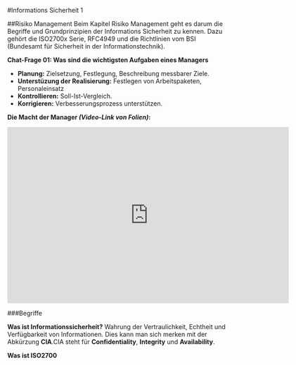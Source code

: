 #Informations Sicherheit 1

##Risiko Management
Beim Kapitel Risiko Management geht es darum die Begriffe und Grundprinzipien der Informations Sicherheit zu kennen. Dazu gehört die ISO2700x Serie, RFC4949 und die Richtlinien vom BSI (Bundesamt für Sicherheit in der Informationstechnik).

**Chat-Frage 01: Was sind die wichtigsten Aufgaben eines Managers**
 * **Planung:** Zielsetzung, Festlegung, Beschreibung messbarer Ziele.
 * **Unterstüzung der Realisierung:** Festlegen von Arbeitspaketen, Personaleinsatz
 * **Kontrollieren:** Soll-Ist-Vergleich.
 * **Korrigieren:** Verbesserungsprozess unterstützen.

**Die Macht der Manager *(Video-Link von Folien)*:**  
<iframe width="640" height="400" src="http://www.youtube.com/embed/j_10c_HXNMg?rel=0" frameborder="0" allowfullscreen></iframe>

###Begriffe

**Was ist Informationssicherheit?**
Wahrung der Vertraulichkeit, Echtheit und Verfügbarkeit von Informationen. Dies kann man sich merken mit der Abkürzung **CIA**.CIA steht für **Confidentiality**, **Integrity** und **Availability**. 


**Was ist ISO2700**


